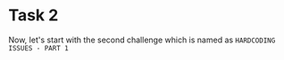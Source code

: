 # Task 2

Now, let's start with the second challenge which is named as `HARDCODING ISSUES - PART 1`
